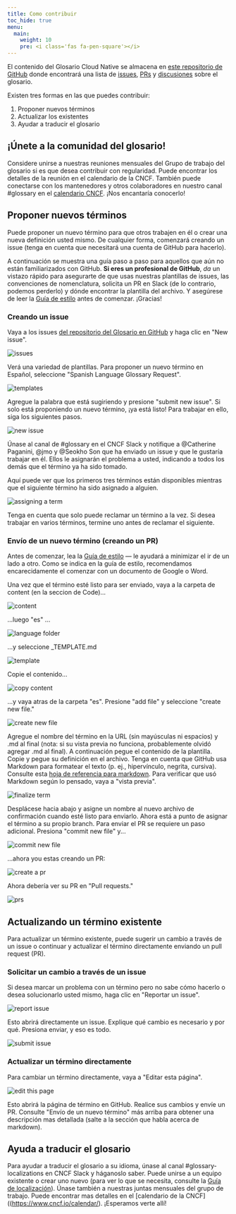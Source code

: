 ```yaml
---
title: Como contribuir
toc_hide: true
menu:
  main:
    weight: 10
    pre: <i class='fas fa-pen-square'></i>
---
```


El contenido del Glosario Cloud Native se almacena en [este repositorio de GitHub](https://github.com/cncf/glossary) donde encontrará una lista de [issues](https://github.com/cncf/glossary/issues), [PRs](https://github.com/cncf/glossary/pulls) y [discusiones](https://github.com/cncf/glossary/discussions) sobre el glosario.

Existen tres formas en las que puedes contribuir:

1) Proponer nuevos términos
2) Actualizar los existentes
3) Ayudar a traducir el glosario

## ¡Únete a la comunidad del glosario!
Considere unirse a nuestras reuniones mensuales del Grupo de trabajo del glosario si es que desea contribuir con regularidad. Puede encontrar los detalles de la reunión en el calendario de la CNCF. También puede conectarse con los mantenedores y otros colaboradores en nuestro canal #glossary en el [calendario CNCF](https://www.cncf.io/calendar/). ¡Nos encantaría conocerlo!

## Proponer nuevos términos
Puede proponer un nuevo término para que otros trabajen en él o crear una nueva definición usted mismo. De cualquier forma, comenzará creando un issue (tenga en cuenta que necesitará una cuenta de GitHub para hacerlo).

A continuación se muestra una guía paso a paso para aquellos que aún no están familiarizados con GitHub. **Si eres un profesional de GitHub**, *da* un vistazo rápido para asegurarte de que usas nuestras plantillas de issues, las convenciones de nomenclatura, solicita un PR en Slack (de lo contrario, podemos perderlo) y dónde encontrar la plantilla del archivo. Y asegúrese de leer la [Guía de estilo](https://glossary.cncf.io/style-guide/) antes de comenzar. ¡Gracias!

### Creando un issue
Vaya a los issues [del repositorio del Glosario en GitHub](https://github.com/cncf/glossary/issues) y haga clic en "New issue".

![issues](/images/how-to/howto-01.png)

Verá una variedad de plantillas. Para proponer un nuevo término en Español, seleccione "Spanish Language Glossary Request".

![templates](/images/how-to/howto-02.png)

Agregue la palabra que está sugiriendo y presione "submit new issue". Si solo está proponiendo un nuevo término, ¡ya está listo! Para trabajar en ello, siga los siguientes pasos.

![new issue](/images/how-to/howto-03.png)

Únase al canal de #glossary en el CNCF Slack y notifique a @Catherine Paganini, @jmo y @Seokho Son que ha enviado un issue y que le gustaría trabajar en él. Ellos le asignarán el problema a usted, indicando a todos los demás que el término ya ha sido tomado.

Aquí puede ver que los primeros tres términos están disponibles mientras que el siguiente término ha sido asignado a alguien.

![assigning a term](/images/how-to/howto-04.png)

Tenga en cuenta que solo puede reclamar un término a la vez. Si desea trabajar en varios términos, termine uno antes de reclamar el siguiente.

### Envío de un nuevo término (creando un PR)

Antes de comenzar, lea la [Guía de estilo](https://glossary.cncf.io/style-guide/) — le ayudará a minimizar el ir de un lado a otro. Como se indica en la guía de estilo, recomendamos encarecidamente el comenzar con un documento de Google o Word.

Una vez que el término esté listo para ser enviado, vaya a la carpeta de content (en la seccion de Code)…

![content](/images/how-to/howto-05.png)

…luego "es" …

![language folder](/images/how-to/howto-06.png)

…y seleccione _TEMPLATE.md

![template](/images/how-to/howto-07.png)

Copie el contenido…

![copy content](/images/how-to/howto-08.png)

…y vaya atras de la carpeta "es". Presione "add file" y seleccione "create new file."

![create new file](/images/how-to/howto-09.png)

Agregue el nombre del término en la URL (sin mayúsculas ni espacios) y .md al final (nota: si su vista previa no funciona, probablemente olvidó agregar .md al final). A continuación pegue el contenido de la plantilla. Copie y pegue su definición en el archivo. Tenga en cuenta que GitHub usa Markdown para formatear el texto (p. ej., hipervínculo, negrita, cursiva). Consulte esta [hoja de referencia para markdown](https://www.markdownguide.org/cheat-sheet/). Para verificar que usó Markdown según lo pensado, vaya a "vista previa". 

![finalize term](/images/how-to/howto-10.png)

Desplácese hacia abajo y asigne un nombre al nuevo archivo de confirmación cuando esté listo para enviarlo. Ahora está a punto de asignar el término a su propio branch. Para enviar el PR se requiere un paso adicional. Presiona "commit new file" y... 

![commit new file](/images/how-to/howto-11.png)

…ahora you estas creando un PR:

![create a pr](/images/how-to/howto-12.png)

Ahora debería ver su PR en "Pull requests."

![prs](/images/how-to/howto-13.png)

## Actualizando un término existente
Para actualizar un término existente, puede sugerir un cambio a través de un issue o continuar y actualizar el término directamente enviando un pull request (PR). 

### Solicitar un cambio a través de un issue
Si desea marcar un problema con un término pero no sabe cómo hacerlo o desea solucionarlo usted mismo, haga clic en "Reportar un issue".

![report issue](/images/how-to/howto-14.png)

Esto abrirá directamente un issue. Explique qué cambio es necesario y por qué. Presiona enviar, y eso es todo.

![submit issue](/images/how-to/howto-15.png)

### Actualizar un término directamente
Para cambiar un término directamente, vaya a "Editar esta página".

![edit this page](/images/how-to/howto-16.png)

Esto abrirá la página de término en GitHub. Realice sus cambios y envíe un PR. Consulte "Envío de un nuevo término" más arriba para obtener una descripción mas detallada (salte a la sección que habla acerca de markdown).

## Ayuda a traducir el glosario
Para ayudar a traducir el glosario a su idioma, únase al canal #glossary-localizations en CNCF Slack y háganoslo saber. Puede unirse a un equipo existente o crear uno nuevo (para ver lo que se necesita, consulte la [Guía de localización](https://github.com/cncf/glossary/blob/main/LOCALIZATION.md)). Únase también a nuestras juntas mensuales del grupo de trabajo. Puede encontrar mas detalles en el [calendario de la CNCF]((https://www.cncf.io/calendar/). ¡Esperamos verte allí!




